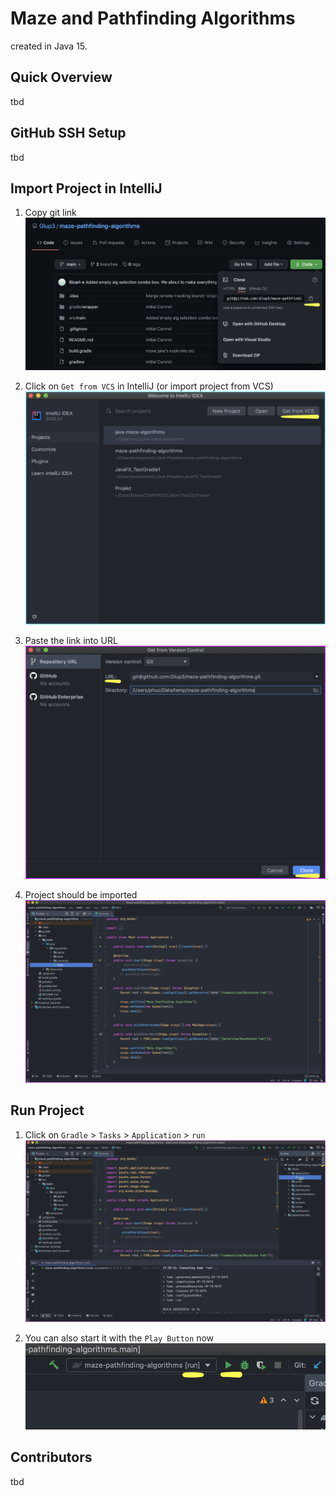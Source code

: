 # Maze and Pathfinding Algorithms

created in Java 15.

## Quick Overview

tbd

## GitHub SSH Setup

tbd

## Import Project in IntelliJ 

1. Copy git link
![git link](/images/i01.png)

2. Click on `Get from VCS` in IntelliJ (or import project from VCS)
![Import VCS](/images/i02.png)
   
3. Paste the link into URL
![URL](/images/i03.png)
   
4. Project should be imported
![Project View](/images/i04.png)
   
## Run Project

1. Click on `Gradle` > `Tasks` > `Application` > `run`
![Run Project](/images/r01.png)
   
2. You can also start it with the `Play Button` now
![Play Button](/images/r02.png)

## Contributors

tbd